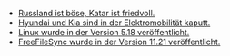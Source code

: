 * [Russland ist böse, Katar ist friedvoll.](https://blog.fefe.de/?ts=9c74d628)
* [Hyundai und Kia sind in der Elektromobilität kaputt.](https://blog.fefe.de/?ts=9c7484ca)
* [Linux wurde in der Version 5.18 veröffentlicht.](https://lwn.net/Articles/895969/)
* [FreeFileSync wurde in der Version 11.21 veröffentlicht.](https://github.com/hkneptune/FreeFileSync/releases/tag/v11.21)
